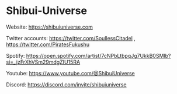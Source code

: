 # Shibui-Universe

Website: https://shibuiuniverse.com

Twitter accounts: https://twitter.com/SoullessCitadel , https://twitter.com/PiratesFukushu

Spotify: https://open.spotify.com/artist/7cNPbLtbpqJg7UkkB0SMlb?si=_jzFrXhVSm29mdgZIU15RA

Youtube: https://www.youtube.com/@ShibuiUniverse

Discord: https://discord.com/invite/shibuiuniverse
